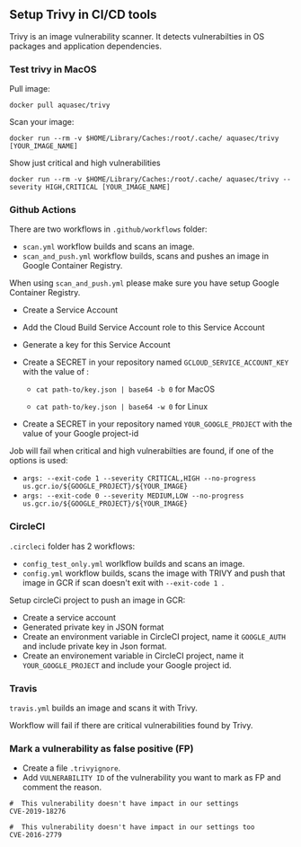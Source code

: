 ## Setup Trivy in CI/CD tools 

Trivy is an image vulnerability scanner. It detects vulnerabilties in OS packages and application dependencies. 
  

### Test trivy in MacOS 


Pull image: 

```
docker pull aquasec/trivy
```

Scan your image:

```
docker run --rm -v $HOME/Library/Caches:/root/.cache/ aquasec/trivy [YOUR_IMAGE_NAME]
```

Show just critical and high vulnerabilities 

```
docker run --rm -v $HOME/Library/Caches:/root/.cache/ aquasec/trivy --severity HIGH,CRITICAL [YOUR_IMAGE_NAME]
``` 



### Github Actions

 There are two workflows in `.github/workflows` folder:

   - `scan.yml` workflow builds and scans an image.
   - `scan_and_push.yml` workflow builds, scans and pushes an image in Google Container Registry. 
 
 When using `scan_and_push.yml` please make sure you have setup Google Container Registry.
- Create a Service Account
- Add the Cloud Build Service Account role to this Service Account
- Generate a key for this Service Account
- Create a SECRET in your repository named `GCLOUD_SERVICE_ACCOUNT_KEY` with the value of :
  
  -  `cat path-to/key.json | base64 -b 0` for MacOS 

  -  `cat path-to/key.json | base64 -w 0` for Linux 

- Create a SECRET in your repository named `YOUR_GOOGLE_PROJECT` with the value of your Google project-id

Job will fail when critical and high vulnerabilties are found, if one of the options is used:

- `args: --exit-code 1 --severity CRITICAL,HIGH --no-progress us.gcr.io/${GOOGLE_PROJECT}/${YOUR_IMAGE}` 
- `args: --exit-code 0 --severity MEDIUM,LOW --no-progress us.gcr.io/${GOOGLE_PROJECT}/${YOUR_IMAGE}`



### CircleCI

  `.circleci` folder has 2 workflows: 
   - `config_test_only.yml` worlkflow builds and scans an image.
   - `config.yml` workflow builds, scans the image with TRIVY and push that image in GCR if scan doesn't exit with `--exit-code 1 `.

Setup circleCi project to push an image in GCR:
 - Create a service account
 - Generated private key in JSON format
 - Create an environment variable in CircleCI project, name it `GOOGLE_AUTH` and include private key in Json format.  
 - Create an environement variable in CircleCI project, name it `YOUR_GOOGLE_PROJECT` and include your Google project id. 



### Travis

`travis.yml` builds an image and scans it with Trivy.

Workflow will fail if there are critical vulnerabilities found by Trivy. 



### Mark a vulnerability as false positive (FP)

- Create a file `.trivyignore`.
- Add `VULNERABILITY ID` of the vulnerability you want to mark as FP and comment the reason. 

 ```
 #  This vulnerability doesn't have impact in our settings
CVE-2019-18276

#  This vulnerability doesn't have impact in our settings too
CVE-2016-2779 
 ```







